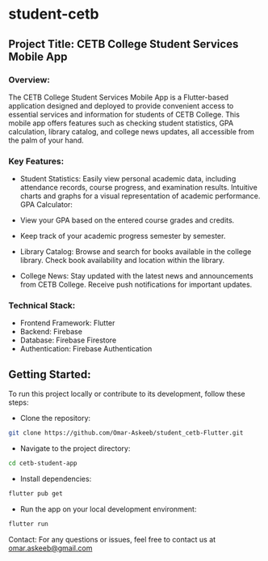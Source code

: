 # student-cetb

## Project Title: CETB College Student Services Mobile App

### Overview:

The CETB College Student Services Mobile App is a Flutter-based application designed and deployed to provide convenient access to essential services and information for students of CETB College. This mobile app offers features such as checking student statistics, GPA calculation, library catalog, and college news updates, all accessible from the palm of your hand.

### Key Features:

* Student Statistics: Easily view personal academic data, including attendance records, course progress, and examination results.
Intuitive charts and graphs for a visual representation of academic performance.
GPA Calculator:

* View your GPA based on the entered course grades and credits.
* Keep track of your academic progress semester by semester.
* Library Catalog: Browse and search for books available in the college library.
Check book availability and location within the library.
* College News: Stay updated with the latest news and announcements from CETB College.
Receive push notifications for important updates.

### Technical Stack:

* Frontend Framework: Flutter
* Backend: Firebase
* Database: Firebase Firestore
* Authentication: Firebase Authentication


## Getting Started:

To run this project locally or contribute to its development, follow these steps:

* Clone the repository:
```bash
git clone https://github.com/Omar-Askeeb/student_cetb-Flutter.git
```

* Navigate to the project directory:

```bash
cd cetb-student-app
```
* Install dependencies:
```bash
flutter pub get
```
* Run the app on your local development environment:

```bash
flutter run
```

Contact:
For any questions or issues, feel free to contact us at omar.askeeb@gmail.com

